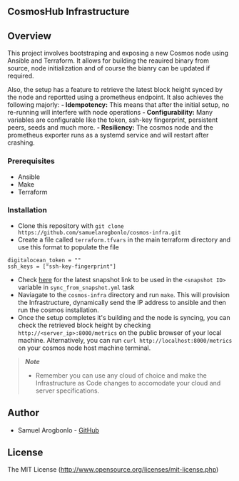 ## CosmosHub Infrastructure

## Overview
This project involves bootstraping and exposing a new Cosmos node using Ansible and Terraform. It allows for building the reauired binary from source, node initialization and of course the bianry can be updated if required.

Also, the setup has a feature to retrieve the latest block height synced by the node and reportted using a prometheus endpoint. It also achieves the following majorly:
**- Idempotency:** This means that after the initial setup, no re-running will interfere with node operations
**- Configurability:** Many variables are configurable like the token, ssh-key fingerprint, persistent peers, seeds and much more.
**- Resiliency:** The cosmos node and the prometheus exporter runs as a systemd service and will restart after crashing.

### Prerequisites
- Ansible
- Make
- Terraform

### Installation
- Clone this repository with `git clone https://github.com/samuelarogbonlo/cosmos-infra.git`
- Create a file called `terraform.tfvars` in the main terraform directory and use this format to populate the file
```
digitalocean_token = ""
ssh_keys = ["ssh-key-fingerprint"]
```
- Check [here](https://services.lavenderfive.com/mainnet/cosmoshub/snapshot) for the latest snapshot link to be used in the `<snapshot ID>` variable in `sync_from_snapshot.yml` task
- Naviagate to the `cosmos-infra` directory and run `make`. This will provision the Infrastructure, dynamically send the IP address to ansible and then run the cosmos installation.
- Once the setup completes it's building and the node is syncing, you can check the retrieved block height by checking `http://<server_ip>:8000/metrics` on the public browser of your local machine. Alternatively, you can run `curl http://localhost:8000/metrics` on your cosmos node host machine terminal.

> **_Note_**
> - Remember you can use any cloud of choice and make the Infrastructure as Code changes to accomodate your cloud and server specifications.

## Author
- Samuel Arogbonlo - [GitHub](https://github.com/samuelarogbonlo)

## License
The MIT License (http://www.opensource.org/licenses/mit-license.php)